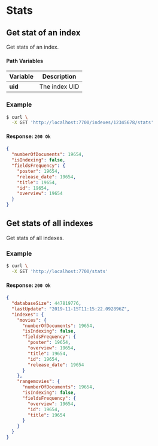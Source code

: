 # Stats

## Get stat of an index

<RouteHighlighter method="GET" route="/indexes/:uid/stats"/>

Get stats of an index.


#### Path Variables

| Variable          | Description           |
|-------------------|-----------------------|
| **uid**         | The index UID |

### Example

```bash
$ curl \
  -X GET 'http://localhost:7700/indexes/12345678/stats'
```

#### Response: `200 Ok`

```json
{
  "numberOfDocuments": 19654,
  "isIndexing": false,
  "fieldsFrequency": {
    "poster": 19654,
    "release_date": 19654,
    "title": 19654,
    "id": 19654,
    "overview": 19654
  }
}
```



## Get stats of all indexes

<RouteHighlighter method="GET" route="/stats"/>

Get stats of all indexes.



### Example

```bash
$ curl \
  -X GET 'http://localhost:7700/stats'
```

#### Response: `200 Ok`

```json
{
  "databaseSize": 447819776,
  "lastUpdate": "2019-11-15T11:15:22.092896Z",
  "indexes": {
    "movies": {
      "numberOfDocuments": 19654,
      "isIndexing": false,
      "fieldsFrequency": {
        "poster": 19654,
        "overview": 19654,
        "title": 19654,
        "id": 19654,
        "release_date": 19654
      }
    },
    "rangemovies": {
      "numberOfDocuments": 19654,
      "isIndexing": false,
      "fieldsFrequency": {
        "overview": 19654,
        "id": 19654,
        "title": 19654
      }
    }
  }
}
```
